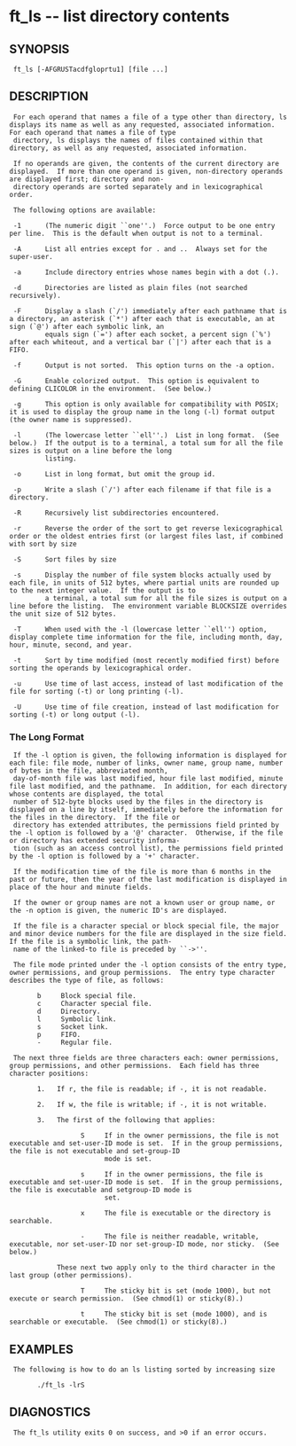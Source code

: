 # ft_ls -- list directory contents

## SYNOPSIS
     ft_ls [-AFGRUSTacdfgloprtu1] [file ...]

## DESCRIPTION
     For each operand that names a file of a type other than directory, ls displays its name as well as any requested, associated information.  For each operand that names a file of type
     directory, ls displays the names of files contained within that directory, as well as any requested, associated information.

     If no operands are given, the contents of the current directory are displayed.  If more than one operand is given, non-directory operands are displayed first; directory and non-
     directory operands are sorted separately and in lexicographical order.

     The following options are available:
     
     -1      (The numeric digit ``one''.)  Force output to be one entry per line.  This is the default when output is not to a terminal.

     -A      List all entries except for . and ..  Always set for the super-user.

     -a      Include directory entries whose names begin with a dot (.).

     -d      Directories are listed as plain files (not searched recursively).

     -F      Display a slash (`/') immediately after each pathname that is a directory, an asterisk (`*') after each that is executable, an at sign (`@') after each symbolic link, an
             equals sign (`=') after each socket, a percent sign (`%') after each whiteout, and a vertical bar (`|') after each that is a FIFO.

     -f      Output is not sorted.  This option turns on the -a option.

     -G      Enable colorized output.  This option is equivalent to defining CLICOLOR in the environment.  (See below.)

     -g      This option is only available for compatibility with POSIX; it is used to display the group name in the long (-l) format output (the owner name is suppressed).

     -l      (The lowercase letter ``ell''.)  List in long format.  (See below.)  If the output is to a terminal, a total sum for all the file sizes is output on a line before the long
             listing.

     -o      List in long format, but omit the group id.

     -p      Write a slash (`/') after each filename if that file is a directory.

     -R      Recursively list subdirectories encountered.

     -r      Reverse the order of the sort to get reverse lexicographical order or the oldest entries first (or largest files last, if combined with sort by size

     -S      Sort files by size
     
     -s      Display the number of file system blocks actually used by each file, in units of 512 bytes, where partial units are rounded up to the next integer value.  If the output is to
             a terminal, a total sum for all the file sizes is output on a line before the listing.  The environment variable BLOCKSIZE overrides the unit size of 512 bytes.

     -T      When used with the -l (lowercase letter ``ell'') option, display complete time information for the file, including month, day, hour, minute, second, and year.

     -t      Sort by time modified (most recently modified first) before sorting the operands by lexicographical order.

     -u      Use time of last access, instead of last modification of the file for sorting (-t) or long printing (-l).

     -U      Use time of file creation, instead of last modification for sorting (-t) or long output (-l).

### The Long Format
     If the -l option is given, the following information is displayed for each file: file mode, number of links, owner name, group name, number of bytes in the file, abbreviated month,
     day-of-month file was last modified, hour file last modified, minute file last modified, and the pathname.  In addition, for each directory whose contents are displayed, the total
     number of 512-byte blocks used by the files in the directory is displayed on a line by itself, immediately before the information for the files in the directory.  If the file or
     directory has extended attributes, the permissions field printed by the -l option is followed by a '@' character.  Otherwise, if the file or directory has extended security informa-
     tion (such as an access control list), the permissions field printed by the -l option is followed by a '+' character.

     If the modification time of the file is more than 6 months in the past or future, then the year of the last modification is displayed in place of the hour and minute fields.

     If the owner or group names are not a known user or group name, or the -n option is given, the numeric ID's are displayed.

     If the file is a character special or block special file, the major and minor device numbers for the file are displayed in the size field.  If the file is a symbolic link, the path-
     name of the linked-to file is preceded by ``->''.

     The file mode printed under the -l option consists of the entry type, owner permissions, and group permissions.  The entry type character describes the type of file, as follows:

           b     Block special file.
           c     Character special file.
           d     Directory.
           l     Symbolic link.
           s     Socket link.
           p     FIFO.
           -     Regular file.

     The next three fields are three characters each: owner permissions, group permissions, and other permissions.  Each field has three character positions:

           1.   If r, the file is readable; if -, it is not readable.

           2.   If w, the file is writable; if -, it is not writable.

           3.   The first of the following that applies:

                      S     If in the owner permissions, the file is not executable and set-user-ID mode is set.  If in the group permissions, the file is not executable and set-group-ID
                            mode is set.

                      s     If in the owner permissions, the file is executable and set-user-ID mode is set.  If in the group permissions, the file is executable and setgroup-ID mode is
                            set.

                      x     The file is executable or the directory is searchable.

                      -     The file is neither readable, writable, executable, nor set-user-ID nor set-group-ID mode, nor sticky.  (See below.)

                These next two apply only to the third character in the last group (other permissions).

                      T     The sticky bit is set (mode 1000), but not execute or search permission.  (See chmod(1) or sticky(8).)

                      t     The sticky bit is set (mode 1000), and is searchable or executable.  (See chmod(1) or sticky(8).)

## EXAMPLES
     The following is how to do an ls listing sorted by increasing size

           ./ft_ls -lrS

## DIAGNOSTICS
     The ft_ls utility exits 0 on success, and >0 if an error occurs.
